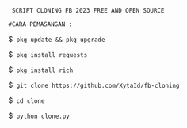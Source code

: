 ``` SCRIPT CLONING FB 2023 FREE AND OPEN SOURCE```

``` #CARA PEMASANGAN : ```

$``` pkg update && pkg upgrade```

$``` pkg install requests```

$``` pkg install rich```

$``` git clone https://github.com/XytaId/fb-cloning```

$``` cd clone```

$``` python clone.py```
